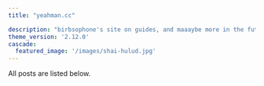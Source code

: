 ```yaml
---
title: "yeahman.cc"

description: "birbsophone's site on guides, and maaaybe more in the future."
theme_version: '2.12.0'
cascade:
  featured_image: '/images/shai-hulud.jpg'
---
```

All posts are listed below. 
